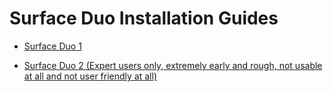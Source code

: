# Surface Duo Installation Guides

- [Surface Duo 1](https://github.com/WOA-Project/SurfaceDuo-Guides/blob/main/InstallWindows/InstallWindows-SurfaceDuo1.md)

- [Surface Duo 2 (Expert users only, extremely early and rough, not usable at all and not user friendly at all)](https://github.com/WOA-Project/SurfaceDuo-Guides/blob/main/InstallWindows/InstallWindows-SurfaceDuo2.md)
